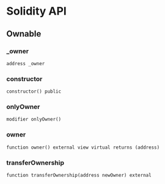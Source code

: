 # Solidity API

## Ownable

### _owner

```solidity
address _owner
```

### constructor

```solidity
constructor() public
```

### onlyOwner

```solidity
modifier onlyOwner()
```

### owner

```solidity
function owner() external view virtual returns (address)
```

### transferOwnership

```solidity
function transferOwnership(address newOwner) external
```

